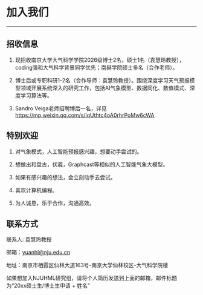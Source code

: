 # 加入我们
---
## 招收信息
1. 现招收南京大学大气科学学院2026级博士2名，硕士1名（袁慧玲教授），coding强和大气科学背景同学优先；南赫学院硕士多名（合作老师）。

2. 博士后或专职科研1-2名（合作导师：袁慧玲教授）。围绕深度学习天气预报模型领域开展系统深入的研究工作，包括AI气象模型、数据同化、数值模式、深度学习算法等。
 
3. Sandro Veiga老师招聘博后一名，详见 <https://mp.weixin.qq.com/s/iqUthtc4oA0rhrPoMw6cWA>

## 特别欢迎
1. 对气象模式，人工智能预报感兴趣，想要动手尝试的。<p style="margin-bottom: 0.5em;"></p>
2. 想做出和盘古，伏羲，Graphcast等相似的人工智能气象大模型。<p style="margin-bottom: 0.5em;"></p>
3. 如果有感兴趣的想法，会立刻动手去尝试。<p style="margin-bottom: 0.5em;"></p>
4. 喜欢计算机编程。<p style="margin-bottom: 0.5em;"></p>
5. 为人诚恳，乐于合作，沟通高效。<p style="margin-bottom: 0.5em;"></p>


## 联系方式
联系人: 袁慧玲教授

<p style="margin-bottom: 0.5em;"></p>

邮箱：yuanhl@nju.edu.cn

<p style="margin-bottom: 0.5em;"></p>

地址：南京市栖霞区仙林大道163号-南京大学仙林校区-大气科学院楼

<p style="margin-bottom: 0.5em;"></p>

如果想加入NJUHML研究组，请将个人简历发送到上面的邮箱，邮件标题为“20xx硕士生/博士生申请 + 姓名”